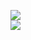 [![](https://img.shields.io/badge/Made%20With-Github%20Spray-lightgrey.svg?style=for-the-badge&logo=github)](https://github.com/Annihil/github-spray#1545)  
[![](https://i.imgur.com/2DrTn0Z.gif)](https://github.com/Annihil/github-spray)